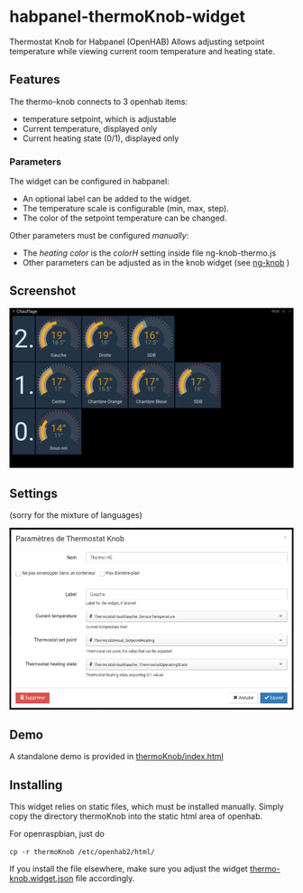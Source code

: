 # habpanel-thermoKnob-widget

Thermostat Knob for Habpanel (OpenHAB)
Allows adjusting setpoint temperature while viewing current room temperature and heating state.

## Features

The thermo-knob connects to 3 openhab items:
- temperature setpoint, which is adjustable
- Current temperature, displayed only
- Current heating state (0/1), displayed only


### Parameters

The widget can be configured in habpanel:
- An optional label can be added to the widget.
- The temperature scale is configurable (min, max, step).
- The color of the setpoint temperature can be changed.

Other parameters must be configured *manually*:
- The *heating color* is the *colorH* setting inside file ng-knob-thermo.js
- Other parameters can be adjusted as in the knob widget (see [ng-knob](https://github.com/RadMie/ng-knob) )



## Screenshot

![screenshot](img/thermo-habpanel.png)

## Settings

(sorry for the mixture of languages)

![settings](img/thermo-settings.png)

## Demo

A standalone demo is provided in [thermoKnob/index.html](thermoKnob/index.html)

## Installing

This widget relies on static files, which must be installed manually.
Simply copy the directory thermoKnob into the static html area of openhab.

For openraspbian, just do

`cp -r thermoKnob /etc/openhab2/html/`

If you install the file elsewhere, make sure you adjust the widget [thermo-knob.widget.json](thermo-knob.widget.json) file accordingly.

